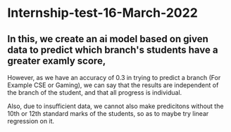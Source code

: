 # Internship-test-16-March-2022
## In this, we create an ai model based on given data to predict which branch's students have a greater examly score, 

However, as we have an accuracy of 0.3 in trying to predict a branch (For Example CSE or Gaming), we can say that the results are independent of the branch of the student, and that all progress is individual. 

Also, due to insufficient data, we cannot also make predicitons without the 10th or 12th standard marks of the students, so as to maybe try linear regression on it. 
